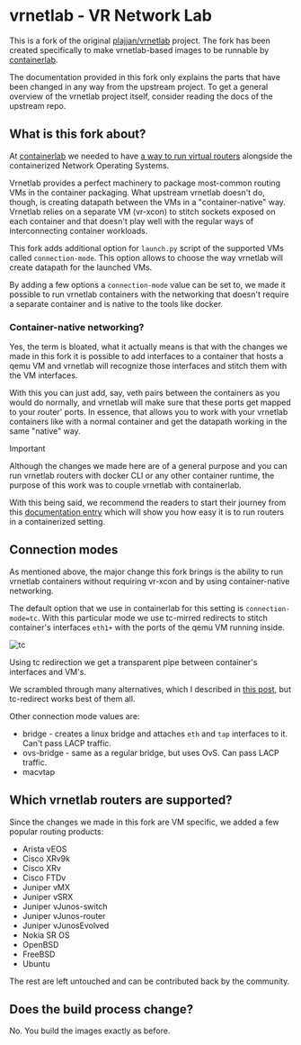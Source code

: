 # vrnetlab - VR Network Lab

This is a fork of the original [plajjan/vrnetlab](https://github.com/plajjan/vrnetlab) project. The fork has been created specifically to make vrnetlab-based images to be runnable by [containerlab](https://containerlab.srlinux.dev).

The documentation provided in this fork only explains the parts that have been changed in any way from the upstream project. To get a general overview of the vrnetlab project itself, consider reading the docs of the upstream repo.

## What is this fork about?
At [containerlab](https://containerlab.srlinux.dev) we needed to have [a way to run virtual routers](https://containerlab.srlinux.dev/manual/vrnetlab/) alongside the containerized Network Operating Systems.

Vrnetlab provides a perfect machinery to package most-common routing VMs in the container packaging. What upstream vrnetlab doesn't do, though, is creating datapath between the VMs in a "container-native" way.  
Vrnetlab relies on a separate VM (vr-xcon) to stitch sockets exposed on each container and that doesn't play well with the regular ways of interconnecting container workloads.

This fork adds additional option for `launch.py` script of the supported VMs called `connection-mode`. This option allows to choose the way vrnetlab will create datapath for the launched VMs.

By adding a few options a `connection-mode` value can be set to, we made it possible to run vrnetlab containers with the networking that doesn't require a separate container and is native to the tools like docker.

### Container-native networking?
Yes, the term is bloated, what it actually means is that with the changes we made in this fork it is possible to add interfaces to a container that hosts a qemu VM and vrnetlab will recognize those interfaces and stitch them with the VM interfaces.

With this you can just add, say, veth pairs between the containers as you would do normally, and vrnetlab will make sure that these ports get mapped to your router' ports. In essence, that allows you to work with your vrnetlab containers like with a normal container and get the datapath working in the same "native" way.

> [!IMPORTANT]
> Although the changes we made here are of a general purpose and you can run
> vrnetlab routers with docker CLI or any other container runtime, the purpose
> of this work was to couple vrnetlab with containerlab.
>
> With this being said, we recommend the readers to start their journey from
> this [documentation entry](https://containerlab.srlinux.dev/manual/vrnetlab/)
> which will show you how easy it is to run routers in a containerized setting.

## Connection modes
As mentioned above, the major change this fork brings is the ability to run vrnetlab containers without requiring vr-xcon and by using container-native networking.

The default option that we use in containerlab for this setting is `connection-mode=tc`. With this particular mode we use tc-mirred redirects to stitch container's interfaces `eth1+` with the ports of the qemu VM running inside.

![tc](https://gitlab.com/rdodin/pics/-/wikis/uploads/4d31c06e6258e70edc887b17e0e758e0/image.png)

Using tc redirection we get a transparent pipe between container's interfaces and VM's.

We scrambled through many alternatives, which I described in
[this post](https://web.archive.org/web/20220621131105/https://netdevops.me/2021/transparently-redirecting-packets/frames-between-interfaces/),
but tc-redirect works best of them all.

Other connection mode values are:

* bridge - creates a linux bridge and attaches `eth` and `tap` interfaces to it. Can't pass LACP traffic.
* ovs-bridge - same as a regular bridge, but uses OvS. Can pass LACP traffic.
* macvtap

## Which vrnetlab routers are supported?
Since the changes we made in this fork are VM specific, we added a few popular routing products:

* Arista vEOS
* Cisco XRv9k
* Cisco XRv
* Cisco FTDv
* Juniper vMX
* Juniper vSRX
* Juniper vJunos-switch
* Juniper vJunos-router
* Juniper vJunosEvolved
* Nokia SR OS
* OpenBSD
* FreeBSD
* Ubuntu

The rest are left untouched and can be contributed back by the community.

## Does the build process change?
No. You build the images exactly as before.
